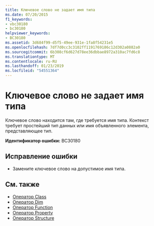 ```yaml
---
title: Ключевое слово не задает имя типа
ms.date: 07/20/2015
f1_keywords:
- vbc30180
- bc30180
helpviewer_keywords:
- BC30180
ms.assetid: 3d684f99-d5f5-49ee-931e-1fa8f54231e5
ms.openlocfilehash: 7df7d0cc3c3102ff1191769186c12d302a0882a0
ms.sourcegitcommit: 6b308cf6d627d78ee36dbbae8972a310ac7fd6c8
ms.translationtype: MT
ms.contentlocale: ru-RU
ms.lasthandoff: 01/23/2019
ms.locfileid: "54551364"
---
```

# <a name="keyword-does-not-name-a-type"></a>Ключевое слово не задает имя типа
Ключевое слово находится там, где требуется имя типа. Контекст требует простейший тип данных или имя объявленного элемента, представляющее тип.  
  
 **Идентификатор ошибки:** BC30180  
  
## <a name="to-correct-this-error"></a>Исправление ошибки  
  
-   Замените ключевое слово на допустимое имя типа.  
  
## <a name="see-also"></a>См. также
- [Оператор Class](../../visual-basic/language-reference/statements/class-statement.md)
- [Оператор Dim](../../visual-basic/language-reference/statements/dim-statement.md)
- [Оператор Function](../../visual-basic/language-reference/statements/function-statement.md)
- [Оператор Property](../../visual-basic/language-reference/statements/property-statement.md)
- [Оператор Structure](../../visual-basic/language-reference/statements/structure-statement.md)
